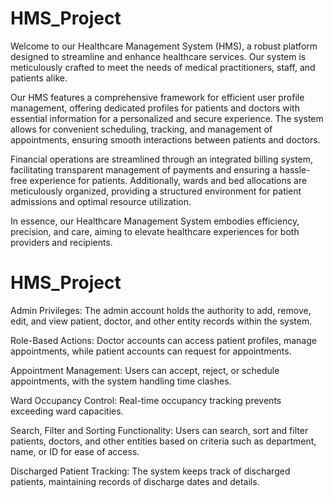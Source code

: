 # HMS_Project
Welcome to our Healthcare Management System (HMS), a robust platform designed to streamline and enhance healthcare services. Our system is meticulously crafted to meet the needs of medical practitioners, staff, and patients alike.

Our HMS features a comprehensive framework for efficient user profile management, offering dedicated profiles for patients and doctors with essential information for a personalized and secure experience. The system allows for convenient scheduling, tracking, and management of appointments, ensuring smooth interactions between patients and doctors.

Financial operations are streamlined through an integrated billing system, facilitating transparent management of payments and ensuring a hassle-free experience for patients. Additionally, wards and bed allocations are meticulously organized, providing a structured environment for patient admissions and optimal resource utilization.

In essence, our Healthcare Management System embodies efficiency, precision, and care, aiming to elevate healthcare experiences for both providers and recipients.

# HMS_Project
Admin Privileges: The admin account holds the authority to add, remove, edit, and view patient, doctor, and other entity records within the system.

Role-Based Actions: Doctor accounts can access patient profiles, manage appointments, while patient accounts can request for appointments.

Appointment Management: Users can accept, reject, or schedule appointments, with the system handling time clashes.

Ward Occupancy Control: Real-time occupancy tracking prevents exceeding ward capacities.

Search, Filter and Sorting Functionality: Users can search, sort and filter patients, doctors, and other entities based on criteria such as department, name, or ID for ease of access.

Discharged Patient Tracking: The system keeps track of discharged patients, maintaining records of discharge dates and details.
